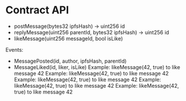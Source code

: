 # Contract API

- postMessage(bytes32 ipfsHash) -> uint256 id
- replyMessage(uint256 parentId, bytes32 ipfsHash) -> uint256 id
- likeMessage(uint256 messageId, bool isLike)

Events:
- MessagePosted(id, author, ipfsHash, parentId)
- MessageLiked(id, liker, isLike)
Example: likeMessage(42, true) to like message 42
Example: likeMessage(42, true) to like message 42
Example: likeMessage(42, true) to like message 42
Example: likeMessage(42, true) to like message 42
Example: likeMessage(42, true) to like message 42
